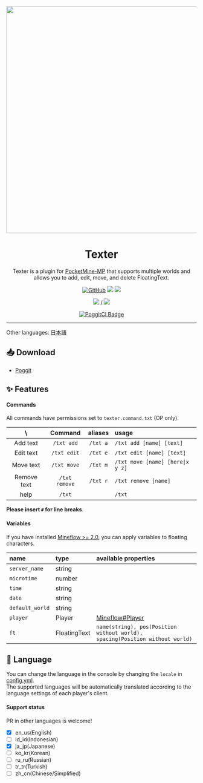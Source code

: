 <div align="center">

<img src="/assets/Texter.png" width="600px">

<h1>Texter</h1>

Texter is a plugin for [PocketMine-MP](https://github.com/pmmp/PocketMine-MP) that supports multiple worlds and allows you to add, edit, move, and delete FloatingText.

[![GitHub](https://img.shields.io/github/license/fuyutsuki/Texter?style=flat-square)](https://github.com/fuyutsuki/Texter/blob/master/LICENSE)
[![](https://poggit.pmmp.io/shield.state/Texter&style=flat-square)](https://poggit.pmmp.io/p/Texter)
[![](https://poggit.pmmp.io/shield.api/Texter&style=flat-square)](https://poggit.pmmp.io/p/Texter)

[![](https://poggit.pmmp.io/shield.dl/Texter&style=flat-square)](https://poggit.pmmp.io/p/Texter) / [![](https://poggit.pmmp.io/shield.dl.total/Texter&style=flat-square)](https://poggit.pmmp.io/p/Texter)

[![PoggitCI Badge](https://poggit.pmmp.io/ci.badge/fuyutsuki/Texter/Texter)](https://poggit.pmmp.io/ci/fuyutsuki/Texter/Texter)

</div>

***

<!--
**This branch is under development. It may contain many bugs.**
-->

Other languages:
[日本語](/.github/readme/ja_jp.md)


:inbox_tray: Download
-----------------------------------------

* [Poggit](https://poggit.pmmp.io/p/Texter)


:sparkles: Features
-----------------------------------------

#### Commands

All commands have permissions set to `texter.command.txt` (OP only).

| \ |Command|aliases|usage|
|:--:|:--:|:--:|:--|
|Add text|`/txt add`|`/txt a`|`/txt add [name] [text]`|
|Edit text|`/txt edit`|`/txt e`|`/txt edit [name] [text]`|
|Move text|`/txt move`|`/txt m`|`/txt move [name] [here\|x y z]`|
|Remove text|`/txt remove`|`/txt r`|`/txt remove [name]`|
|help|`/txt`||`/txt`|

**Please insert `#` for line breaks**.

#### Variables

If you have installed [Mineflow >= 2.0](https://poggit.pmmp.io/p/Mineflow), you can apply variables to floating characters.

|name|type|available properties|
|:----|:-|:----------------|
|`server_name`|string||
|`microtime`|number||
|`time`|string||
|`date`|string||
|`default_world`|string||
|`player`|Player|[Mineflow#Player](https://github.com/aieuo/Mineflow#player)|
|`ft`|FloatingText|`name(string), pos(Position without world), spacing(Position without world)`|


:symbols: Language
-----------------------------------------

You can change the language in the console by changing the `locale` in [config.yml](/resources/config.yml).  
The supported languages will be automatically translated according to the language settings of each player's client.

#### Support status

PR in other languages is welcome!

- [x] en_us(English)
- [ ] id_id(Indonesian)
- [x] ja_jp(Japanese)
- [ ] ko_kr(Korean)
- [ ] ru_ru(Russian)
- [ ] tr_tr(Turkish)
- [ ] zh_cn(Chinese/Simplified)